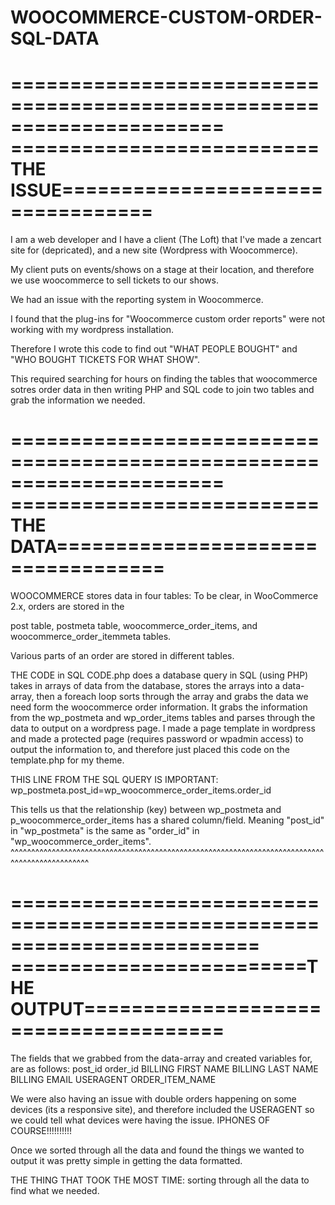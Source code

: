WOOCOMMERCE-CUSTOM-ORDER-SQL-DATA
=================================




======================================================================
==========================THE ISSUE==================================
======================================================================

I am a web developer and I have a client (The Loft) that I've made a zencart site for (depricated), and a new site (Wordpress with Woocommerce).

My client puts on events/shows on a stage at their location, and therefore we use woocommerce to sell tickets to our shows.

We had an issue with the reporting system in Woocommerce.

I found that the plug-ins for "Woocommerce custom order reports" were not working with my wordpress installation. 

Therefore I wrote this code to find out "WHAT PEOPLE BOUGHT" and "WHO BOUGHT TICKETS FOR WHAT SHOW".

This required searching for hours on finding the tables that woocommerce sotres order data in then writing PHP and SQL code to join two tables and grab the information we needed.

======================================================================
==========================THE DATA===================================
======================================================================

WOOCOMMERCE stores data in four tables:
To be clear, in WooCommerce 2.x, orders are stored in the 

post table, 
postmeta table, 
woocommerce_order_items, and 
woocommerce_order_itemmeta tables. 

Various parts of an order are stored in different tables.

THE CODE in SQL CODE.php does a database query in SQL (using PHP) takes in arrays of data from the database, stores the arrays into a data-array, then a foreach loop sorts through the array and grabs the data we need form the woocommerce order information.
It grabs the information from the wp_postmeta and wp_order_items tables and parses through the data to output on a wordpress page. 
I made a page template in wordpress and made a protected page (requires password or wpadmin access) to output the information to, and therefore just placed this code on the template.php for my theme. 


THIS LINE FROM THE SQL QUERY IS IMPORTANT:
wp_postmeta.post_id=wp_woocommerce_order_items.order_id

This tells us that the relationship (key) between wp_postmeta and p_woocommerce_order_items has a shared column/field. 
Meaning "post_id" in "wp_postmeta" is the same as "order_id" in "wp_woocommerce_order_items".
^^^^^^^^^^^^^^^^^^^^^^^^^^^^^^^^^^^^^^^^^^^^^^^^^^^^^^^^^^^^^^^^^^^^^^^^^^^^^^^^^^^^^^^^^^^^^^^

=========================================================================
=========================THE OUTPUT======================================
=========================================================================

The fields that we grabbed from the data-array and created variables for, are as follows:
post_id
order_id
BILLING FIRST NAME
BILLING LAST NAME
BILLING EMAIL
USERAGENT
ORDER_ITEM_NAME


We were also having an issue with double orders happening on some devices (its a responsive site), and therefore included the USERAGENT so we could tell what devices were having the issue. IPHONES OF COURSE!!!!!!!!!!

Once we sorted through all the data and found the things we wanted to output it was pretty simple in getting the data formatted. 

THE THING THAT TOOK THE MOST TIME: sorting through all the data to find what we needed.













